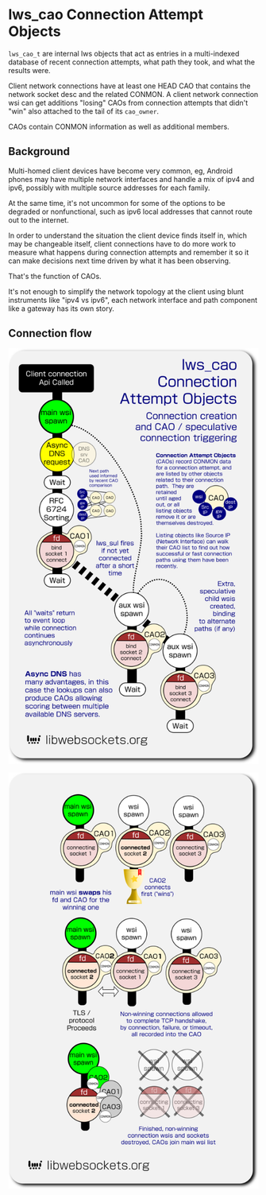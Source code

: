 # lws_cao  Connection Attempt Objects

`lws_cao_t` are internal lws objects that act as entries in a multi-indexed
database of recent connection attempts, what path they took, and what the
results were.

Client network connections have at least one HEAD CAO that contains the network
socket desc and the related CONMON.  A client network connection wsi can get
additions "losing" CAOs from connection attempts that didn't "win" also attached
to the tail of its `cao_owner`.

CAOs contain CONMON information as well as additional members.

## Background

Multi-homed client devices have become very common, eg, Android phones may have
multiple network interfaces and handle a mix of ipv4 and ipv6, possibly with
multiple source addresses for each family.

At the same time, it's not uncommon for some of the options to be degraded or
nonfunctional, such as ipv6 local addresses that cannot route out to the
internet.

In order to understand the situation the client device finds itself in, which
may be changeable itself, client connections have to do more work to measure
what happens during connection attempts and remember it so it can make decisions
next time driven by what it has been observing.

That's the function of CAOs.

It's not enough to simplify the network topology at the client using blunt
instruments like "ipv4 vs ipv6", each network interface and path component like
a gateway has its own story.

## Connection flow



![CAO overview 1](../doc-assets/cao1.png)

![CAO overview 1](../doc-assets/cao2.png)